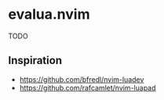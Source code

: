 # evalua.nvim

TODO

## Inspiration
- https://github.com/bfredl/nvim-luadev
- https://github.com/rafcamlet/nvim-luapad
